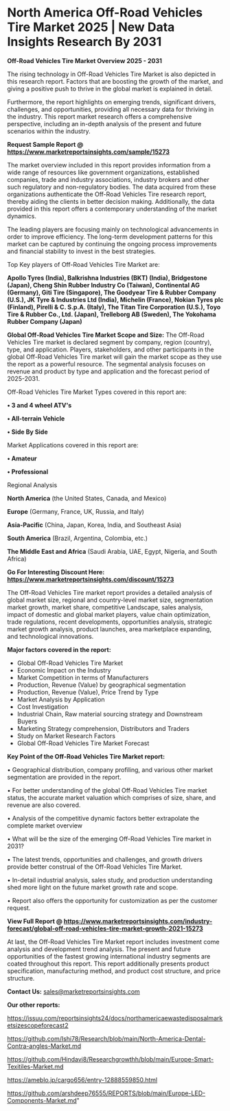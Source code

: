 # North America Off-Road Vehicles Tire Market 2025 | New Data Insights Research By 2031

<Strong> Off-Road Vehicles Tire Market Overview 2025 - 2031</strong>

The rising technology in Off-Road Vehicles Tire Market is also depicted in this research report. Factors that are boosting the growth of the market, and giving a positive push to thrive in the global market is explained in detail.

Furthermore, the report highlights on emerging trends, significant drivers, challenges, and opportunities, providing all necessary data for thriving in the industry. This report market research offers a comprehensive perspective, including an in-depth analysis of the present and future scenarios within the industry.

<strong>Request Sample Report @ <a href=https://www.marketreportsinsights.com/sample/15273>https://www.marketreportsinsights.com/sample/15273</a></strong>

The market overview included in this report provides information from a wide range of resources like government organizations, established companies, trade and industry associations, industry brokers and other such regulatory and non-regulatory bodies. The data acquired from these organizations authenticate the Off-Road Vehicles Tire research report, thereby aiding the clients in better decision making. Additionally, the data provided in this report offers a contemporary understanding of the market dynamics.

The leading players are focusing mainly on technological advancements in order to improve efficiency. The long-term development patterns for this market can be captured by continuing the ongoing process improvements and financial stability to invest in the best strategies.

Top Key players of Off-Road Vehicles Tire Market are:

<strong>Apollo Tyres (India), Balkrishna Industries (BKT) (India), Bridgestone (Japan), Cheng Shin Rubber Industry Co (Taiwan), Continental AG (Germany), Giti Tire (Singapore), The Goodyear Tire & Rubber Company (U.S.), JK Tyre & Industries Ltd (India), Michelin (France), Nokian Tyres plc (Finland), Pirelli & C. S.p.A. (Italy), The Titan Tire Corporation (U.S.), Toyo Tire & Rubber Co., Ltd. (Japan), Trelleborg AB (Sweden), The Yokohama Rubber Company (Japan)</strong>

<strong><b>Global Off-Road Vehicles Tire Market Scope and Size:</b></strong>
The Off-Road Vehicles Tire market is declared segment by company, region (country), type, and application. Players, stakeholders, and other participants in the global Off-Road Vehicles Tire market will gain the market scope as they use the report as a powerful resource. The segmental analysis focuses on revenue and product by type and application and the forecast period of 2025-2031.

Off-Road Vehicles Tire Market Types covered in this report are:

<strong>• 3 and 4 wheel ATV's

• All-terrain Vehicle

• Side By Side</strong>

Market Applications covered in this report are:

<strong>• Amateur

• Professional</strong> 

Regional Analysis

<strong>North America</strong> (the United States, Canada, and Mexico)

<strong>Europe</strong> (Germany, France, UK, Russia, and Italy)

<strong>Asia-Pacific</strong> (China, Japan, Korea, India, and Southeast Asia)

<strong>South America</strong> (Brazil, Argentina, Colombia, etc.)

<strong>The Middle East and Africa</strong> (Saudi Arabia, UAE, Egypt, Nigeria, and South Africa)

<strong>Go For Interesting Discount Here: <a href=https://www.marketreportsinsights.com/discount/15273>https://www.marketreportsinsights.com/discount/15273</a></strong>

The Off-Road Vehicles Tire market report provides a detailed analysis of global market size, regional and country-level market size, segmentation market growth, market share, competitive Landscape, sales analysis, impact of domestic and global market players, value chain optimization, trade regulations, recent developments, opportunities analysis, strategic market growth analysis, product launches, area marketplace expanding, and technological innovations.

<strong><b>Major factors covered in the report:</b></strong>
<ul>
  <li>Global Off-Road Vehicles Tire Market </li>
  <li>Economic Impact on the Industry</li>
  <li>Market Competition in terms of Manufacturers</li>
  <li>Production, Revenue (Value) by geographical segmentation</li>
  <li>Production, Revenue (Value), Price Trend by Type</li>
  <li>Market Analysis by Application</li>
  <li>Cost Investigation</li>
  <li>Industrial Chain, Raw material sourcing strategy and Downstream Buyers</li>
  <li>Marketing Strategy comprehension, Distributors and Traders</li>
  <li>Study on Market Research Factors</li>
  <li>Global Off-Road Vehicles Tire Market Forecast</li>
</ul>

<strong><b>Key Point of the Off-Road Vehicles Tire Market report:</b></strong>

• Geographical distribution, company profiling, and various other market segmentation are provided in the report.

• For better understanding of the global Off-Road Vehicles Tire market status, the accurate market valuation which comprises of size, share, and revenue are also covered.

• Analysis of the competitive dynamic factors better extrapolate the complete market overview

• What will be the size of the emerging Off-Road Vehicles Tire market in 2031?

• The latest trends, opportunities and challenges, and growth drivers provide better construal of the Off-Road Vehicles Tire Market.

• In-detail industrial analysis, sales study, and production understanding shed more light on the future market growth rate and scope.

• Report also offers the opportunity for customization as per the customer request.

<strong><b>View Full Report @ <a href=https://www.marketreportsinsights.com/industry-forecast/global-off-road-vehicles-tire-market-growth-2021-15273>https://www.marketreportsinsights.com/industry-forecast/global-off-road-vehicles-tire-market-growth-2021-15273</a></b></strong>


At last, the Off-Road Vehicles Tire Market report includes investment come analysis and development trend analysis. The present and future opportunities of the fastest growing international industry segments are coated throughout this report. This report additionally presents product specification, manufacturing method, and product cost structure, and price structure.

<strong>Contact Us:</strong>
sales@marketreportsinsights.com

<strong>Our other reports:</strong>

<a href=https://issuu.com/reportsinsights24/docs/northamericaewastedisposalmarketsizescopeforecast2>https://issuu.com/reportsinsights24/docs/northamericaewastedisposalmarketsizescopeforecast2</a>

<a href=https://github.com/Ishi78/Research/blob/main/North-America-Dental-Contra-angles-Market.md>https://github.com/Ishi78/Research/blob/main/North-America-Dental-Contra-angles-Market.md</a>

<a href=https://github.com/Hindavi8/Researchgrowthh/blob/main/Europe-Smart-Texitiles-Market.md>https://github.com/Hindavi8/Researchgrowthh/blob/main/Europe-Smart-Texitiles-Market.md</a>

<a href=https://ameblo.jp/cargo656/entry-12888559850.html>https://ameblo.jp/cargo656/entry-12888559850.html</a>

<a href=https://github.com/arshdeep76555/REPORTS/blob/main/Europe-LED-Components-Market.md>https://github.com/arshdeep76555/REPORTS/blob/main/Europe-LED-Components-Market.md</a>"

